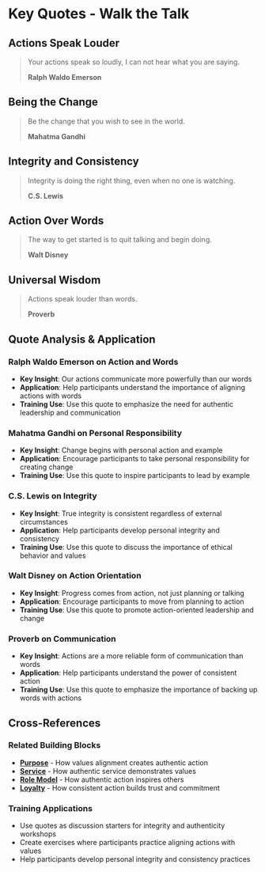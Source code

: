 # Key Quotes - Walk the Talk

## Actions Speak Louder
> Your actions speak so loudly, I can not hear what you are saying.
> 
> **Ralph Waldo Emerson**

## Being the Change
> Be the change that you wish to see in the world.
> 
> **Mahatma Gandhi**

## Integrity and Consistency
> Integrity is doing the right thing, even when no one is watching.
> 
> **C.S. Lewis**

## Action Over Words
> The way to get started is to quit talking and begin doing.
> 
> **Walt Disney**

## Universal Wisdom
> Actions speak louder than words.
> 
> **Proverb**

## Quote Analysis & Application

### Ralph Waldo Emerson on Action and Words
- **Key Insight**: Our actions communicate more powerfully than our words
- **Application**: Help participants understand the importance of aligning actions with words
- **Training Use**: Use this quote to emphasize the need for authentic leadership and communication

### Mahatma Gandhi on Personal Responsibility
- **Key Insight**: Change begins with personal action and example
- **Application**: Encourage participants to take personal responsibility for creating change
- **Training Use**: Use this quote to inspire participants to lead by example

### C.S. Lewis on Integrity
- **Key Insight**: True integrity is consistent regardless of external circumstances
- **Application**: Help participants develop personal integrity and consistency
- **Training Use**: Use this quote to discuss the importance of ethical behavior and values

### Walt Disney on Action Orientation
- **Key Insight**: Progress comes from action, not just planning or talking
- **Application**: Encourage participants to move from planning to action
- **Training Use**: Use this quote to promote action-oriented leadership and change

### Proverb on Communication
- **Key Insight**: Actions are a more reliable form of communication than words
- **Application**: Help participants understand the power of consistent action
- **Training Use**: Use this quote to emphasize the importance of backing up words with actions

## Cross-References

### Related Building Blocks
- **[Purpose](../purpose/README.md)** - How values alignment creates authentic action
- **[Service](../service/README.md)** - How authentic service demonstrates values
- **[Role Model](../role-model/README.md)** - How authentic action inspires others
- **[Loyalty](../loyalty/README.md)** - How consistent action builds trust and commitment

### Training Applications
- Use quotes as discussion starters for integrity and authenticity workshops
- Create exercises where participants practice aligning actions with values
- Help participants develop personal integrity and consistency practices
